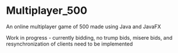 # Multiplayer_500
An online multiplayer game of 500 made using Java and JavaFX

Work in progress - currently bidding, no trump bids, misere bids, and resynchronization of clients need to be implemented
